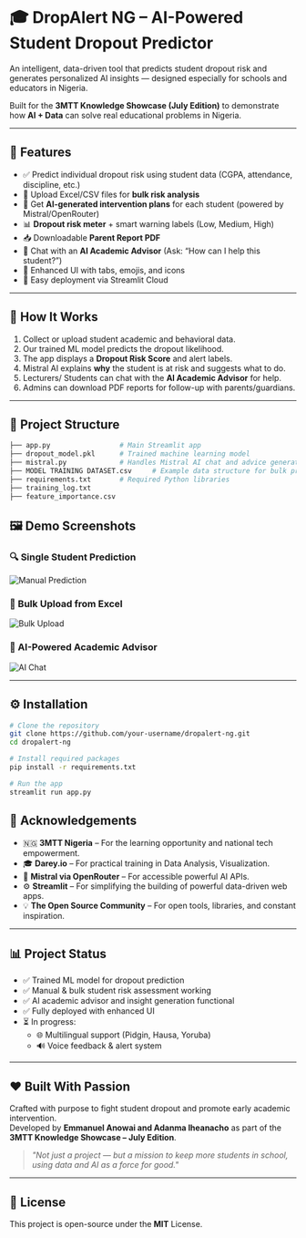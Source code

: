 # 🎓 DropAlert NG – AI-Powered Student Dropout Predictor

An intelligent, data-driven tool that predicts student dropout risk and generates personalized AI insights — designed especially for schools and educators in Nigeria.

Built for the **3MTT Knowledge Showcase (July Edition)** to demonstrate how **AI + Data** can solve real educational problems in Nigeria.

---

## 🚀 Features

- ✅ Predict individual dropout risk using student data (CGPA, attendance, discipline, etc.)
- 📂 Upload Excel/CSV files for **bulk risk analysis**
- 🧠 Get **AI-generated intervention plans** for each student (powered by Mistral/OpenRouter)
- 📊 **Dropout risk meter** + smart warning labels (Low, Medium, High)
- 📥 Downloadable **Parent Report PDF**
- 💬 Chat with an **AI Academic Advisor** (Ask: “How can I help this student?”)
- 🎨 Enhanced UI with tabs, emojis, and icons
- 🧩 Easy deployment via Streamlit Cloud

---

## 🎯 How It Works

1. Collect or upload student academic and behavioral data.
2. Our trained ML model predicts the dropout likelihood.
3. The app displays a **Dropout Risk Score** and alert labels.
4. Mistral AI explains **why** the student is at risk and suggests what to do.
5. Lecturers/ Students can chat with the **AI Academic Advisor** for help.
6. Admins can download PDF reports for follow-up with parents/guardians.

---

## 📂 Project Structure

```bash
├── app.py                 # Main Streamlit app
├── dropout_model.pkl      # Trained machine learning model
├── mistral.py             # Handles Mistral AI chat and advice generation
├── MODEL TRAINING DATASET.csv     # Example data structure for bulk prediction
├── requirements.txt       # Required Python libraries
├── training_log.txt
├── feature_importance.csv
```

## 🖼️ Demo Screenshots

### 🔍 Single Student Prediction  
![Manual Prediction](screenshots/manual_prediction.png)

### 📂 Bulk Upload from Excel  
![Bulk Upload](screenshots/bulk_prediction.png)

### 🧠 AI-Powered Academic Advisor  
![AI Chat](screenshots/ai_advisor.png)

---

## ⚙️ Installation

```bash
# Clone the repository
git clone https://github.com/your-username/dropalert-ng.git
cd dropalert-ng

# Install required packages
pip install -r requirements.txt

# Run the app
streamlit run app.py
```

## 🙏 Acknowledgements

- 🇳🇬 **3MTT Nigeria** – For the learning opportunity and national tech empowerment.
- 🎓 **Darey.io** – For practical training in Data Analysis, Visualization.
- 🧠 **Mistral via OpenRouter** – For accessible powerful AI APIs.
- ⚙️ **Streamlit** – For simplifying the building of powerful data-driven web apps.
- 💡 **The Open Source Community** – For open tools, libraries, and constant inspiration.

---

## 📊 Project Status

- ✅ Trained ML model for dropout prediction
- ✅ Manual & bulk student risk assessment working
- ✅ AI academic advisor and insight generation functional
- ✅ Fully deployed with enhanced UI
- ⏳ In progress:
  - 🌐 Multilingual support (Pidgin, Hausa, Yoruba)
  - 🔊 Voice feedback & alert system

---

## ❤️ Built With Passion

Crafted with purpose to fight student dropout and promote early academic intervention.  
Developed by **Emmanuel Anowai and Adanma Iheanacho** as part of the **3MTT Knowledge Showcase – July Edition**.

> _"Not just a project — but a mission to keep more students in school, using data and AI as a force for good."_

---

## 📎 License

This project is open-source under the **MIT** License.
